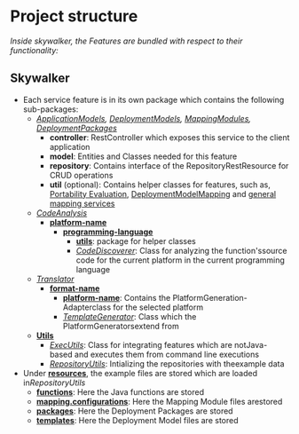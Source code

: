 # Project structure
*Inside skywalker, the Features are bundled with respect to their functionality:*

## Skywalker
* Each service feature is in its own package which contains the following sub-packages: 
    * *[ApplicationModels](https://github.com/iaas-splab/skywalker-prototype/tree/master/skywalker/src/main/java/de/iaas/skywalker/ApplicationModels), [DeploymentModels](https://github.com/iaas-splab/skywalker-prototype/tree/master/skywalker/src/main/java/de/iaas/skywalker/DeploymentModels), [MappingModules](https://github.com/iaas-splab/skywalker-prototype/tree/master/skywalker/src/main/java/de/iaas/skywalker/MappingModules), [DeploymentPackages](https://github.com/iaas-splab/skywalker-prototype/tree/master/skywalker/src/main/java/de/iaas/skywalker/DeploymentPackages)*  
        * **controller**: RestController which exposes this service to the client application
        * **model**: Entities and Classes needed for this feature
        * **repository**: Contains interface of the RepositoryRestResource for CRUD operations
        * **util** (optional): Contains helper classes for features, such as, [Portability Evaluation](https://github.com/iaas-splab/skywalker-prototype/blob/master/skywalker/src/main/java/de/iaas/skywalker/ApplicationModels/util/EvaluationHelper.java), [DeploymentModelMapping](https://github.com/iaas-splab/skywalker-prototype/blob/master/skywalker/src/main/java/de/iaas/skywalker/MappingModules/util/DeploymentModelMapper.java) and 
        [general mapping services](https://github.com/iaas-splab/skywalker-prototype/blob/master/skywalker/src/main/java/de/iaas/skywalker/MappingModules/util/ModelMappingUtils.java)
    * *[CodeAnalysis](https://github.com/iaas-splab/skywalker-prototype/tree/master/skywalker/src/main/java/de/iaas/skywalker/CodeAnalysis)*  
        * **[platform-name](https://github.com/iaas-splab/skywalker-prototype/tree/master/skywalker/src/main/java/de/iaas/skywalker/CodeAnalysis/lambda)**  
            * **[programming-language](https://github.com/iaas-splab/skywalker-prototype/tree/master/skywalker/src/main/java/de/iaas/skywalker/CodeAnalysis/lambda/javalang)**  
                * **[utils](https://github.com/iaas-splab/skywalker-prototype/tree/master/skywalker/src/main/java/de/iaas/skywalker/CodeAnalysis/lambda/javalang/utils)**: package for helper classes
                * *[CodeDiscoverer](https://github.com/iaas-splab/skywalker-prototype/blob/master/skywalker/src/main/java/de/iaas/skywalker/CodeAnalysis/lambda/javalang/CodeDiscoverer.java)*: Class for analyzing the function'ssource code for the current platform in the current
                programming language
    * *[Translator](https://github.com/iaas-splab/skywalker-prototype/tree/master/skywalker/src/main/java/de/iaas/skywalker/Translator)*  
        * **[format-name](https://github.com/iaas-splab/skywalker-prototype/tree/master/skywalker/src/main/java/de/iaas/skywalker/Translator/ServerlessFramework)**  
            * **[platform-name](https://github.com/iaas-splab/skywalker-prototype/tree/master/skywalker/src/main/java/de/iaas/skywalker/Translator/ServerlessFramework/Azure)**: Contains the PlatformGeneration-Adapterclass for the selected platform
            * *[TemplateGenerator](https://github.com/iaas-splab/skywalker-prototype/blob/master/skywalker/src/main/java/de/iaas/skywalker/Translator/ServerlessFramework/TemplateGenerator.java)*: Class which the PlatformGeneratorsextend from
    * **[Utils](https://github.com/iaas-splab/skywalker-prototype/tree/master/skywalker/src/main/java/de/iaas/skywalker/Utils)**  
        * *[ExecUtils](https://github.com/iaas-splab/skywalker-prototype/blob/master/skywalker/src/main/java/de/iaas/skywalker/Utils/ExecUtils.java)*: Class for integrating features which are notJava-based and executes them from command line executions
        * *[RepositoryUtils](https://github.com/iaas-splab/skywalker-prototype/blob/master/skywalker/src/main/java/de/iaas/skywalker/Utils/RepositoryUtils.java)*: Intializing the repositories with theexample data
* Under **[resources](https://github.com/iaas-splab/skywalker-prototype/tree/master/skywalker/src/main/resources)**, the example files are stored which are loaded in*RepositoryUtils*  
    * **[functions](https://github.com/iaas-splab/skywalker-prototype/tree/master/skywalker/src/main/resources/functions)**: Here the Java functions are stored
    * **[mapping.configurations](https://github.com/iaas-splab/skywalker-prototype/tree/master/skywalker/src/main/resources/mapping.configurations)**: Here the Mapping Module files arestored
    * **[packages](https://github.com/iaas-splab/skywalker-prototype/tree/master/skywalker/src/main/resources/packages)**: Here the Deployment Packages are stored
    * **[templates](https://github.com/iaas-splab/skywalker-prototype/tree/master/skywalker/src/main/resources/templates)**: Here the Deployment Model files are stored